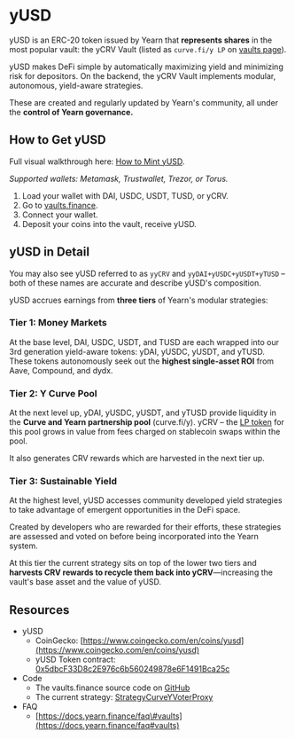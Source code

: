 # yUSD

yUSD is an ERC-20 token issued by Yearn that **represents shares** in the most popular vault: the yCRV Vault \(listed as `curve.fi/y LP` on [vaults page](https://yearn.finance/vaults)\).

yUSD makes DeFi simple by automatically maximizing yield and minimizing risk for depositors. On the backend, the yCRV Vault implements modular, autonomous, yield-aware strategies.

These are created and regularly updated by Yearn's community, all under the **control of Yearn governance.**

## How to Get yUSD

Full visual walkthrough here: [How to Mint yUSD](how-to-guides/how-to-mint-yusd.md).

_Supported wallets: Metamask, Trustwallet, Trezor, or Torus._

1. Load your wallet with DAI, USDC, USDT, TUSD, or yCRV.
2. Go to [vaults.finance](https://vaults.finance/).
3. Connect your wallet.
4. Deposit your coins into the vault, receive yUSD.

## yUSD in Detail

You may also see yUSD referred to as `yyCRV` and `yyDAI+yUSDC+yUSDT+yTUSD` – both of these names are accurate and describe yUSD's composition.

yUSD accrues earnings from **three tiers** of Yearn's modular strategies:

### Tier 1: Money Markets

At the base level, DAI, USDC, USDT, and TUSD are each wrapped into our 3rd generation yield-aware tokens: yDAI, yUSDC, yUSDT, and yTUSD. These tokens autonomously seek out the **highest single-asset ROI** from Aave, Compound, and dydx.

### Tier 2: Y Curve Pool

At the next level up, yDAI, yUSDC, yUSDT, and yTUSD provide liquidity in the **Curve and Yearn partnership pool** \(curve.fi/y\). yCRV – the [LP token](https://docs.yearn.finance/defi-glossary#liquidity-providers) for this pool grows in value from fees charged on stablecoin swaps within the pool.

It also generates CRV rewards which are harvested in the next tier up.

### Tier 3: Sustainable Yield

At the highest level, yUSD accesses community developed yield strategies to take advantage of emergent opportunities in the DeFi space.

Created by developers who are rewarded for their efforts, these strategies are assessed and voted on before being incorporated into the Yearn system.

At this tier the current strategy sits on top of the lower two tiers and **harvests CRV rewards to recycle them back into yCRV**—increasing the vault's base asset and the value of yUSD.

## Resources

* yUSD
  * CoinGecko: [https://www.coingecko.com/en/coins/yusd](https://www.coingecko.com/en/coins/yusd)
  * yUSD Token contract: [0x5dbcF33D8c2E976c6b560249878e6F1491Bca25c](https://etherscan.io/address/0x5dbcF33D8c2E976c6b560249878e6F1491Bca25c)
* Code
  * The vaults.finance source code on [GitHub](https://github.com/banteg/yearn-recycle)
  * The current strategy: [StrategyCurveYVoterProxy](https://etherscan.io/address/0x07db4b9b3951094b9e278d336adf46a036295de7#code)
* FAQ
  * [https://docs.yearn.finance/faq\#vaults](https://docs.yearn.finance/faq#vaults)

